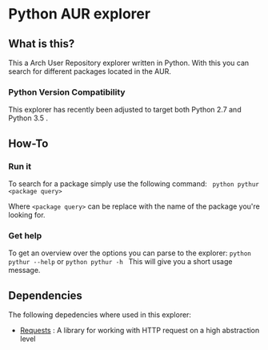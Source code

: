 # Python AUR explorer

## What is this?
This a Arch User Repository explorer written in Python.
With this you can search for different packages located in the AUR.

### Python Version Compatibility
This explorer has recently been adjusted to target both Python 2.7 and Python 3.5 . 

## How-To

### Run it
To search for a package simply use the following command:
``` python pythur <package query>```

Where `<package query>` can be replace with the name of the package you're looking for.

### Get help
To get an overview over the options you can parse to the explorer:
```python pythur --help``` or
```python pythur -h ``` 
This will give you a short usage message.

## Dependencies
The following depedencies where used in this explorer:
- [Requests](http://docs.python-requests.org/en/master/) : A library for working with HTTP request on a high abstraction level
